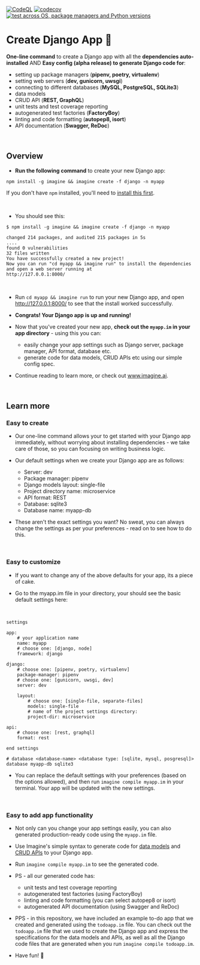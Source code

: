 [![CodeQL](https://github.com/imagineai/create-django-app/actions/workflows/codeql-analysis.yml/badge.svg)](https://github.com/imagineai/create-django-app/actions/workflows/codeql-analysis.yml) [![codecov](https://codecov.io/gh/imagineai/create-django-app/branch/master/graph/badge.svg?token=5IK4BJB4I3)](https://codecov.io/gh/imagineai/create-django-app) [![test across OS, package managers and Python versions](https://github.com/imagineai/create-django-app/actions/workflows/test_envs.yml/badge.svg)](https://github.com/imagineai/create-django-app/actions/workflows/test_envs.yml) 

<h1> Create Django App  💛 </h1>

**One-line command** to create a Django app with all the **dependencies auto-installed**
AND 
**Easy config (alpha release) to generate Django code for**:
  - setting up package managers (**pipenv, poetry, virtualenv**)
  - setting web servers (**dev, gunicorn, uwsgi**)
  - connecting to different databases (**MySQL, PostgreSQL, SQLite3**)
  - data models
  - CRUD API (**REST, GraphQL**)
  - unit tests and test coverage reporting
  - autogenerated test factories (**FactoryBoy**)
  - linting and code formatting (**autopep8, isort**)
  - API documentation (**Swagger, ReDoc**)

<br/>

<h2> Overview </h2>

- **Run the following command** to create your new Django app:
```
npm install -g imagine && imagine create -f django -n myapp 
```
If you don't have `npm` installed, you'll need to [install this first](https://docs.npmjs.com/cli/v7/commands/npm-install).

<br/>

- You should see this:

```
$ npm install -g imagine && imagine create -f django -n myapp 

changed 214 packages, and audited 215 packages in 5s
....
found 0 vulnerabilities
32 files written
You have successfully created a new project!
Now you can run "cd myapp && imagine run" to install the dependencies and open a web server running at
http://127.0.0.1:8000/
```
<br/>

- Run `cd myapp && imagine run` to run your new Django app, and open http://127.0.0.1:8000/ to see that the install worked successfully.

- **Congrats! Your Django app is up and running!**

- Now that you've created your new app, **check out the `myapp.im` in your app directory** - using this you can: 
  - easily change your app settings such as Django server, package manager, API format, database etc.
  - generate code for data models, CRUD APIs etc using our simple config spec. 

- Continue reading to learn more, or check out www.imagine.ai.

</br>
<h2> Learn more </h2>

<h3> Easy to create </h3>

- Our one-line command allows your to get started with your Django app immediately, without worrying about installing dependencies - we take care of those, so you can focusing on writing business logic. 


- Our default settings when we create your Django app are as follows: 
  - Server:                 dev
  - Package manager:        pipenv
  - Django models layout:   single-file
  - Project directory name: microservice
  - API format:             REST
  - Database:               sqlite3
  - Database name:          myapp-db

- These aren't the exact settings you want? No sweat, you can always change the settings as per your preferences - read on to see how to do this.

<br/>

<h3> Easy to customize </h3>

- If you want to change any of the above defaults for your app, its a piece of cake.

- Go to the myapp.im file in your directory, your should see the basic default settings here:

</br>

```
settings

app:
    # your application name
    name: myapp
    # choose one: [django, node]
    framework: django

django:
    # choose one: [pipenv, poetry, virtualenv]
    package-manager: pipenv
    # choose one: [gunicorn, uwsgi, dev]
    server: dev

    layout:
        # choose one: [single-file, separate-files]
        models: single-file
        # name of the project settings directory:
        project-dir: microservice

api:
    # choose one: [rest, graphql]
    format: rest

end settings

# database <database-name> <database type: [sqlite, mysql, posgresql]>
database myapp-db sqlite3

```
  
- You can replace the default settings with your preferences (based on the options allowed), and then run `imagine compile myapp.im` in your terminal. Your app will be updated with the new settings.


<br/>

<h3> Easy to add app functionality </h3>

- Not only can you change your app settings easily, you can also generated production-ready code using the `myapp.im` file. 


- Use Imagine's simple syntax to generate code for [data models](https://www.imagine.ai/docs/model) and [CRUD APIs](https://www.imagine.ai/docs/api) to your Django app. 


- Run `imagine compile myapp.im` to see the generated code.

- PS - all our generated code has:
  - unit tests and test coverage reporting
  - autogenerated test factories (using FactoryBoy)
  - linting and code formatting (you can select autopep8 or isort)
  - autogenerated API documentation (using Swagger and ReDoc)

- PPS - in this repository, we have included an example to-do app that we created and generated using the `todoapp.im` file. You can check out the `todoapp.im` file that we used to create the Django app and express the specifications for the data models and APIs, as well as all the Django code files that are generated when you run `imagine compile todoapp.im`.

- Have fun! 💛
